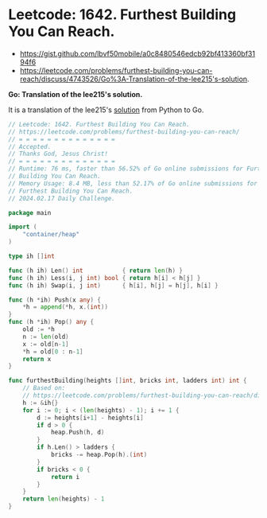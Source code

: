 # Leetcode: 1642. Furthest Building You Can Reach.

- https://gist.github.com/lbvf50mobile/a0c8480546edcb92bf413360bf3194f6
- https://leetcode.com/problems/furthest-building-you-can-reach/discuss/4743526/Go%3A-Translation-of-the-lee215's-solution.

**Go: Translation of the lee215's solution.**

It is a translation of the lee215's [solution](https://leetcode.com/problems/furthest-building-you-can-reach/discuss/918515/JavaC%2B%2BPython-Priority-Queue) from Python to Go.

```Go
// Leetcode: 1642. Furthest Building You Can Reach.
// https://leetcode.com/problems/furthest-building-you-can-reach/
// = = = = = = = = = = = = = =
// Accepted.
// Thanks God, Jesus Christ!
// = = = = = = = = = = = = = =
// Runtime: 76 ms, faster than 56.52% of Go online submissions for Furthest
// Building You Can Reach.
// Memory Usage: 8.4 MB, less than 52.17% of Go online submissions for
// Furthest Building You Can Reach.
// 2024.02.17 Daily Challenge.

package main

import (
	"container/heap"
)

type ih []int

func (h ih) Len() int           { return len(h) }
func (h ih) Less(i, j int) bool { return h[i] < h[j] }
func (h ih) Swap(i, j int)      { h[i], h[j] = h[j], h[i] }

func (h *ih) Push(x any) {
	*h = append(*h, x.(int))
}
func (h *ih) Pop() any {
	old := *h
	n := len(old)
	x := old[n-1]
	*h = old[0 : n-1]
	return x
}

func furthestBuilding(heights []int, bricks int, ladders int) int {
	// Based on:
	// https://leetcode.com/problems/furthest-building-you-can-reach/discuss/918515/JavaC%2B%2BPython-Priority-Queue
	h := &ih{}
	for i := 0; i < (len(heights) - 1); i += 1 {
		d := heights[i+1] - heights[i]
		if d > 0 {
			heap.Push(h, d)
		}
		if h.Len() > ladders {
			bricks -= heap.Pop(h).(int)
		}
		if bricks < 0 {
			return i
		}
	}
	return len(heights) - 1
}
```
